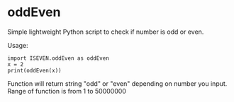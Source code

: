 # oddEven
Simple lightweight Python script to check if number is odd or even.

Usage:

```
import ISEVEN.oddEven as oddEven
x = 2
print(oddEven(x))
```

Function will return string "odd" or "even" depending on number you input. Range of function is from 1 to 50000000
